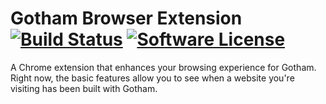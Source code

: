 # Gotham Browser Extension [![Build Status](https://circleci.com/gh/gothamhq/browser-extension.svg?style=shield)](https://circleci.com/gh/gothamhq/browser-extension) [![Software License](https://img.shields.io/badge/license-MIT-blue.svg)](https://raw.githubusercontent.com/gothamhq/browser-extension/master/LICENSE)

A Chrome extension that enhances your browsing experience for Gotham.
Right now, the basic features allow you to see when a website you're visiting has been built with Gotham.
